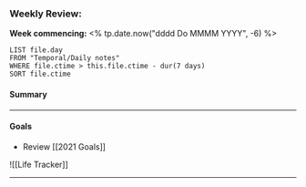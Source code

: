 ### Weekly Review:
**Week commencing:** <% tp.date.now("dddd Do MMMM YYYY", -6) %>

```dataview
LIST file.day
FROM "Temporal/Daily notes"
WHERE file.ctime > this.file.ctime - dur(7 days)
SORT file.ctime 
```

#### Summary

---
#### Goals

- Review [[2021 Goals]]

![[Life Tracker]]

---